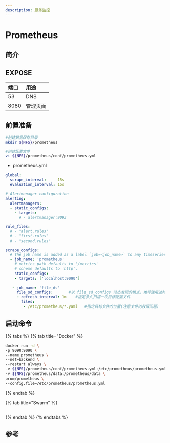 ```yaml
---
description: 服务监控
---
```


# Prometheus

## 简介



## EXPOSE

| 端口 | 用途 |
| :--- | :--- |
| 53 | DNS |
| 8080 | 管理页面 |



## 前置准备

```bash
#创建数据保存目录
mkdir ${NFS}/prometheus

#创建配置文件
vi ${NFS}/prometheus/conf/prometheus.yml
```

* prometheus.yml

```yaml
global:
  scrape_interval:     15s
  evaluation_interval: 15s
  
# Alertmanager configuration
alerting:
  alertmanagers:
  - static_configs:
    - targets:
      # - alertmanager:9093

rule_files:
  # - "alert.rules"
  # - "first.rules"
  # - "second.rules"

scrape_configs:
  # The job name is added as a label `job=<job_name>` to any timeseries scraped from this config.
  - job_name: 'prometheus'
    # metrics_path defaults to '/metrics'
    # scheme defaults to 'http'.
    static_configs:
    - targets: ['localhost:9090']
    
   - job_name: 'file_ds'
     file_sd_configs:       #以 file_sd_configs 动态发现的模式，推荐使用这种方式，可以实现热添加
     - refresh_interval: 1m    #指定多久扫描一次目标配置文件
       files:
        - /etc/prometheus/*.yaml   #指定目标文件的位置(注意文件的权限问题)
```

## 启动命令

{% tabs %}
{% tab title="Docker" %}
```bash
docker run -d \
-p 9090:9090 \
--name prometheus \
--net=backend \
--restart always \
-v ${NFS}/prometheus/conf/prometheus.yml:/etc/prometheus/prometheus.yml \
-v ${NFS}/prometheus/data:/prometheus/data \
prom/prometheus \
--config.file=/etc/prometheus/prometheus.yml
```
{% endtab %}

{% tab title="Swarm" %}
```bash

```
{% endtab %}
{% endtabs %}



## 参考

